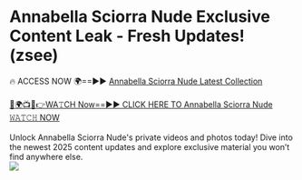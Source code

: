 # Annabella Sciorra Nude Exclusive Content Leak - Fresh Updates! (zsee)

🔥 ACCESS NOW 🌍==►► <a href="https://tinyurl.com/yc657z5k" rel="nofollow">Annabella Sciorra Nude Latest Collection</a>
<br><br>
[🔴🌍📺📱👉WA𝚃CH Now==►► CLICK HERE TO Annabella Sciorra Nude 𝚆𝙰𝚃𝙲𝙷 NOW](https://tinyurl.com/yc657z5k)
<br><br>
Unlock Annabella Sciorra Nude's private videos and photos today! Dive into the newest 2025 content updates and explore exclusive material you won’t find anywhere else.
<br>
<a href="https://tinyurl.com/yc657z5k" rel="nofollow" data-target="animated-image.originalLink"><img src="https://camo.githubusercontent.com/8a4f000d20f83aca3bf7ec5f350d767afa0574a8a352519fd8cfa583a6f93a33/68747470733a2f2f692e696d6775722e636f6d2f644a486b345a712e676966" data-canonical-src="https://i.imgur.com/dJHk4Zq.gif" style="max-width: 100%; display: inline-block;" data-target="animated-image.originalImage"></a>
<br>
